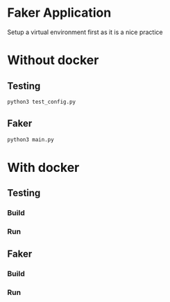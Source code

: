 # Faker Application

Setup a virtual environment first as it is a nice practice

# Without docker

## Testing

```sh
python3 test_config.py
```

## Faker

```sh
python3 main.py
```

# With docker

## Testing

### Build

### Run

## Faker

### Build

### Run